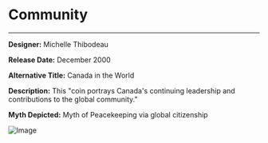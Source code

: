 # Community

*     *     *     *  


**Designer:** Michelle Thibodeau

**Release Date:** December 2000

**Alternative Title:** Canada in the World

**Description:** This "coin portrays Canada's continuing leadership and contributions to the global community."

**Myth Depicted:** Myth of Peacekeeping via global citizenship

![Image]()

<div id="viewerContainer">
		<script  type="text/javascript">
			createRtiViewer("viewerContainer", "webrti", 900, 600); 
		</script>
	</div>
	
